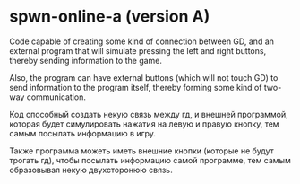 # spwn-online-a (version A)

Code capable of creating some kind of connection between GD, and an external program that will simulate pressing the left and right buttons, thereby sending information to the game.

Also, the program can have external buttons (which will not touch GD) to send information to the program itself, thereby forming some kind of two-way communication.

Код способный создать некую связь между гд, и внешней программой, которая будет симулировать нажатия на левую и правую кнопку, тем самым посылать информацию в игру.

Также программа можеть иметь внешние кнопки (которые не будут трогать гд), чтобы посылать информацию самой программе, тем самым образовывая некую двухсторонюю связь.

